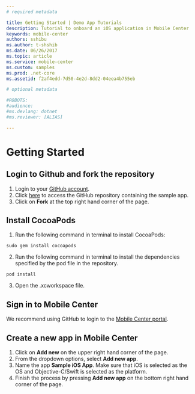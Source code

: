 ```yaml
---
# required metadata

title: Getting Started | Demo App Tutorials
description: Tutorial to onboard an iOS application in Mobile Center
keywords: mobile-center
authors: sshibu
ms.author: t-shshib
ms.date: 06/26/2017
ms.topic: article
ms.service: mobile-center
ms.custom: samples
ms.prod: .net-core
ms.assetid: f2af4edd-7d50-4e2d-8dd2-04eea4b755eb

# optional metadata

#ROBOTS:
#audience:
#ms.devlang: dotnet
#ms.reviewer: [ALIAS]

---
```



# Getting Started

## Login to Github and fork the repository
1. Login to your [GitHub account](https://github.com/join).
2. Click [here](https://github.com/MobileCenter/demoapp-ios-swift) to access the GitHub repository containing the sample app.
3. Click on **Fork** at the top right hand corner of the page.


## Install CocoaPods

1. Run the following command in terminal to install CocoaPods:
```
sudo gem install cocoapods
```
2. Run the following command in terminal to install the dependencies specified by the pod file in the repository.
```
pod install
```

3. Open the .xcworkspace file.



## Sign in to Mobile Center
We recommend using GitHub to login to the [Mobile Center portal](https://mobile.azure.com).


## Create a new app in Mobile Center
1. Click on **Add new** on the upper right hand corner of the page.
2. From the dropdown options, select **Add new app**.
3. Name the app **Sample iOS App**. Make sure that iOS is selected as the OS and Objective-C/Swift is selected as the platform.
4. Finish the process by pressing **Add new app** on the bottom right hand corner of the page.
